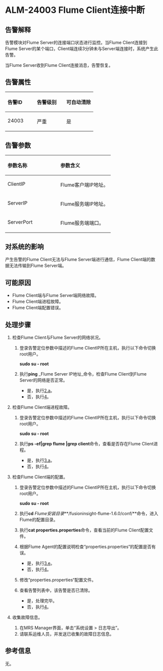 # ALM-24003 Flume Client连接中断<a name="alm_24003"></a>

## 告警解释<a name="zh-cn_topic_0191813877_section19665522175625"></a>

告警模块对Flume Server的连接端口状态进行监控。当Flume Client连接到Flume Server的某个端口，Client端连续3分钟未与Server端连接时，系统产生此告警。

当Flume Server收到Flume Client连接消息，告警恢复。

## 告警属性<a name="zh-cn_topic_0191813877_section42254989175625"></a>

<a name="zh-cn_topic_0191813877_table102091175625"></a>
<table><thead align="left"><tr id="zh-cn_topic_0191813877_row31905194175625"><th class="cellrowborder" valign="top" width="33.33333333333333%" id="mcps1.1.4.1.1"><p id="zh-cn_topic_0191813877_p34183898175625"><a name="zh-cn_topic_0191813877_p34183898175625"></a><a name="zh-cn_topic_0191813877_p34183898175625"></a><strong id="zh-cn_topic_0191813877_b39219631175625"><a name="zh-cn_topic_0191813877_b39219631175625"></a><a name="zh-cn_topic_0191813877_b39219631175625"></a>告警ID</strong></p>
</th>
<th class="cellrowborder" valign="top" width="33.33333333333333%" id="mcps1.1.4.1.2"><p id="zh-cn_topic_0191813877_p22673543175625"><a name="zh-cn_topic_0191813877_p22673543175625"></a><a name="zh-cn_topic_0191813877_p22673543175625"></a><strong id="zh-cn_topic_0191813877_b2735300175625"><a name="zh-cn_topic_0191813877_b2735300175625"></a><a name="zh-cn_topic_0191813877_b2735300175625"></a>告警级别</strong></p>
</th>
<th class="cellrowborder" valign="top" width="33.33333333333333%" id="mcps1.1.4.1.3"><p id="zh-cn_topic_0191813877_p20232782175625"><a name="zh-cn_topic_0191813877_p20232782175625"></a><a name="zh-cn_topic_0191813877_p20232782175625"></a><strong id="zh-cn_topic_0191813877_b47877317175625"><a name="zh-cn_topic_0191813877_b47877317175625"></a><a name="zh-cn_topic_0191813877_b47877317175625"></a>可自动清除</strong></p>
</th>
</tr>
</thead>
<tbody><tr id="zh-cn_topic_0191813877_row52857467175625"><td class="cellrowborder" valign="top" width="33.33333333333333%" headers="mcps1.1.4.1.1 "><p id="zh-cn_topic_0191813877_p3301341916288"><a name="zh-cn_topic_0191813877_p3301341916288"></a><a name="zh-cn_topic_0191813877_p3301341916288"></a>24003</p>
</td>
<td class="cellrowborder" valign="top" width="33.33333333333333%" headers="mcps1.1.4.1.2 "><p id="zh-cn_topic_0191813877_p5684124816288"><a name="zh-cn_topic_0191813877_p5684124816288"></a><a name="zh-cn_topic_0191813877_p5684124816288"></a>严重</p>
</td>
<td class="cellrowborder" valign="top" width="33.33333333333333%" headers="mcps1.1.4.1.3 "><p id="zh-cn_topic_0191813877_p4073835316288"><a name="zh-cn_topic_0191813877_p4073835316288"></a><a name="zh-cn_topic_0191813877_p4073835316288"></a>是</p>
</td>
</tr>
</tbody>
</table>

## 告警参数<a name="zh-cn_topic_0191813877_section27218191175625"></a>

<a name="zh-cn_topic_0191813877_table57189892175625"></a>
<table><thead align="left"><tr id="zh-cn_topic_0191813877_row20832688175625"><th class="cellrowborder" valign="top" width="50%" id="mcps1.1.3.1.1"><p id="zh-cn_topic_0191813877_p9726186175625"><a name="zh-cn_topic_0191813877_p9726186175625"></a><a name="zh-cn_topic_0191813877_p9726186175625"></a><strong id="zh-cn_topic_0191813877_b20426813175625"><a name="zh-cn_topic_0191813877_b20426813175625"></a><a name="zh-cn_topic_0191813877_b20426813175625"></a>参数名称</strong></p>
</th>
<th class="cellrowborder" valign="top" width="50%" id="mcps1.1.3.1.2"><p id="zh-cn_topic_0191813877_p43959148175625"><a name="zh-cn_topic_0191813877_p43959148175625"></a><a name="zh-cn_topic_0191813877_p43959148175625"></a><strong id="zh-cn_topic_0191813877_b60088019175625"><a name="zh-cn_topic_0191813877_b60088019175625"></a><a name="zh-cn_topic_0191813877_b60088019175625"></a>参数含义</strong></p>
</th>
</tr>
</thead>
<tbody><tr id="zh-cn_topic_0191813877_row35291346175625"><td class="cellrowborder" valign="top" width="50%" headers="mcps1.1.3.1.1 "><p id="zh-cn_topic_0191813877_p38975600162819"><a name="zh-cn_topic_0191813877_p38975600162819"></a><a name="zh-cn_topic_0191813877_p38975600162819"></a>ClientIP</p>
</td>
<td class="cellrowborder" valign="top" width="50%" headers="mcps1.1.3.1.2 "><p id="zh-cn_topic_0191813877_p2907071162819"><a name="zh-cn_topic_0191813877_p2907071162819"></a><a name="zh-cn_topic_0191813877_p2907071162819"></a>Flume客户端IP地址。</p>
</td>
</tr>
<tr id="zh-cn_topic_0191813877_row54265439175625"><td class="cellrowborder" valign="top" width="50%" headers="mcps1.1.3.1.1 "><p id="zh-cn_topic_0191813877_p38880625162819"><a name="zh-cn_topic_0191813877_p38880625162819"></a><a name="zh-cn_topic_0191813877_p38880625162819"></a>ServerIP</p>
</td>
<td class="cellrowborder" valign="top" width="50%" headers="mcps1.1.3.1.2 "><p id="zh-cn_topic_0191813877_p62322936162819"><a name="zh-cn_topic_0191813877_p62322936162819"></a><a name="zh-cn_topic_0191813877_p62322936162819"></a>Flume服务端IP地址。</p>
</td>
</tr>
<tr id="zh-cn_topic_0191813877_row5894265175625"><td class="cellrowborder" valign="top" width="50%" headers="mcps1.1.3.1.1 "><p id="zh-cn_topic_0191813877_p720032162819"><a name="zh-cn_topic_0191813877_p720032162819"></a><a name="zh-cn_topic_0191813877_p720032162819"></a>ServerPort</p>
</td>
<td class="cellrowborder" valign="top" width="50%" headers="mcps1.1.3.1.2 "><p id="zh-cn_topic_0191813877_p58322633162819"><a name="zh-cn_topic_0191813877_p58322633162819"></a><a name="zh-cn_topic_0191813877_p58322633162819"></a>Flume服务端端口。</p>
</td>
</tr>
</tbody>
</table>

## 对系统的影响<a name="zh-cn_topic_0191813877_section23922301175625"></a>

产生告警的Flume Client无法与Flume Server端进行通信，Flume Client端的数据无法传输到Flume Server端。

## 可能原因<a name="zh-cn_topic_0191813877_section58162349175625"></a>

-   Flume Client端与Flume Server端网络故障。
-   Flume Client端进程故障。
-   Flume Client端配置错误。

## 处理步骤<a name="zh-cn_topic_0191813877_section51182191175625"></a>

1.  检查Flume Client与Flume Server的网络状况。
    1.  登录告警定位参数中描述的Flume ClientIP所在主机，执行以下命令切换root用户。

        **sudo su - root**

    2.  执行**ping** _Flume Server IP地址_命令，检查Flume Client到Flume Server的网络是否正常。
        -   是，执行[2.a](#zh-cn_topic_0191813877_li33911624175511)。
        -   否，执行[4](#zh-cn_topic_0191813877_li572522141314)。

2.  检查Flume Client端进程故障。
    1.  <a name="zh-cn_topic_0191813877_li33911624175511"></a>登录告警定位参数中描述的Flume ClientIP所在主机，执行以下命令切换root用户。

        **sudo su - root**

    2.  执行**ps -ef|grep flume |grep client**命令，查看是否存在Flume Client进程。
        -   是，执行[3.a](#zh-cn_topic_0191813877_li37860237175538)。
        -   否，执行[4](#zh-cn_topic_0191813877_li572522141314)。

3.  检查Flume Client端的配置。
    1.  <a name="zh-cn_topic_0191813877_li37860237175538"></a>登录告警定位参数中描述的Flume ClientIP所在主机，执行以下命令切换root用户。

        **sudo su - root**

    2.  执行**cd** _Flume安装目录_**/fusioninsight-flume-1.6.0/conf/**命令，进入Flume的配置目录。
    3.  执行**cat properties.properties**命令，查看当前的Flume Client配置文件。
    4.  根据Flume Agent的配置说明检查“properties.properties“的配置是否有误。
        -   是，执行[3.e](#zh-cn_topic_0191813877_li1644380175538)。
        -   否，执行[4](#zh-cn_topic_0191813877_li572522141314)。

    5.  <a name="zh-cn_topic_0191813877_li1644380175538"></a>修改“properties.properties“配置文件。
    6.  查看告警列表中，该告警是否已清除。
        -   是，处理完毕。
        -   否，执行[4](#zh-cn_topic_0191813877_li572522141314)。

4.  <a name="zh-cn_topic_0191813877_li572522141314"></a>收集故障信息。
    1.  在MRS Manager界面，单击“系统设置 \> 日志导出”。
    2.  请联系运维人员，并发送已收集的故障日志信息。


## 参考信息<a name="zh-cn_topic_0191813877_section20269844175625"></a>

无。

